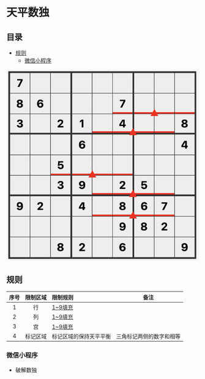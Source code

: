 # 天平数独
<!-- START doctoc generated TOC please keep comment here to allow auto update -->
<!-- DON'T EDIT THIS SECTION, INSTEAD RE-RUN doctoc TO UPDATE -->
## 目录

- [规则](#%E8%A7%84%E5%88%99)
  - [微信小程序](#%E5%BE%AE%E4%BF%A1%E5%B0%8F%E7%A8%8B%E5%BA%8F)

<!-- END doctoc generated TOC please keep comment here to allow auto update -->

![题](../../../../../images/sudoku/天平数独.png)

## 规则

| 序号  | 限制区域 | 限制规则        |      备注      |
|:---:|:----:|:------------|:------------:|
|  1  |  行   | [1~9填充]     |              |
|  2  |  列   | [1~9填充]     |              |
|  3  |  宫   | [1~9填充]     |              |
|  4  | 标记区域 | 标记区域的保持天平平衡 | 三角标记两侧的数字和相等 |

### 微信小程序

- 破解数独

[1~9填充]: ../../../../../rules.md#1to9填充
